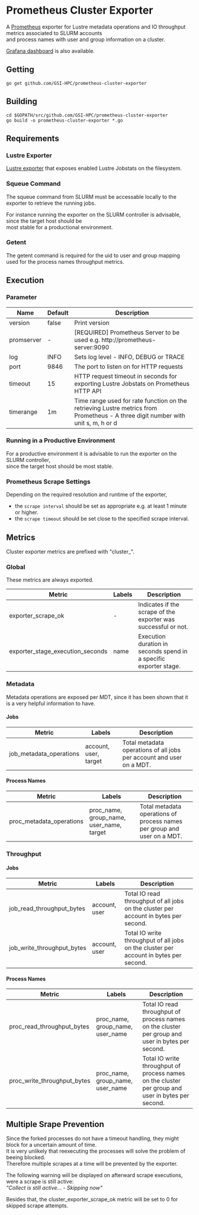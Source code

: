# Prometheus Cluster Exporter

A [Prometheus](https://prometheus.io/) exporter for Lustre metadata operations and IO throughput metrics associated to SLURM accounts  
and process names with user and group information on a cluster.

[Grafana dashboard](https://grafana.com/grafana/dashboards/14668) is also available.

## Getting

`go get github.com/GSI-HPC/prometheus-cluster-exporter`

## Building

```
cd $GOPATH/src/github.com/GSI-HPC/prometheus-cluster-exporter
go build -o prometheus-cluster-exporter *.go
```

## Requirements

### Lustre Exporter

[Lustre exporter](https://github.com/GSI-HPC/lustre_exporter) that exposes enabled Lustre Jobstats on the filesystem.

### Squeue Command

The squeue command from SLURM must be accessable locally to the exporter to retrieve the running jobs.  

For instance running the exporter on the SLURM controller is advisable, since the target host should be  
most stable for a productional environment.

### Getent

The getent command is required for the uid to user and group mapping used for the process names throughput metrics.

## Execution

### Parameter

| Name       | Default           | Description                                                                                                                        |
| ---------- | ----------------- | ---------------------------------------------------------------------------------------------------------------------------------- |
| version    | false             | Print version                                                                                                                      | 
| promserver | \-                | [REQUIRED] Prometheus Server to be used e.g. http://prometheus-server:9090                                                         |
| log        | INFO              | Sets log level - INFO, DEBUG or TRACE                                                                                              | 
| port       | 9846              | The port to listen on for HTTP requests                                                                                            |
| timeout    | 15                | HTTP request timeout in seconds for exporting Lustre Jobstats on Prometheus HTTP API                                               |
| timerange  | 1m                | Time range used for rate function on the retrieving Lustre metrics from Prometheus - A three digit number with unit s, m, h or d   |

### Running in a Productive Environment

For a productive environment it is advisable to run the exporter on the SLURM controller,  
since the target host should be most stable.

### Prometheus Scrape Settings

Depending on the required resolution and runtime of the exporter,  
* the `scrape interval` should be set as appropriate e.g. at least 1 minute or higher.  
* the `scrape timeout` should be set close to the specified scrape interval.

## Metrics

Cluster exporter metrics are prefixed with "cluster_".

### Global

These metrics are always exported.

| Metric                              | Labels        | Description                                                       |
| ----------------------------------- | ------------- | ----------------------------------------------------------------- |
| exporter\_scrape\_ok                | -             | Indicates if the scrape of the exporter was successful or not.    |
| exporter\_stage\_execution\_seconds | name          | Execution duration in seconds spend in a specific exporter stage. |

### Metadata

Metadata operations are exposed per MDT, since it has been shown that it is a very helpful information to have.

#### **Jobs**

| Metric                     | Labels                | Description                                                          |
| ---------------------------| --------------------- | -------------------------------------------------------------------- |
| job\_metadata\_operations  | account, user, target | Total metadata operations of all jobs per account and user on a MDT. |

#### **Process Names**

| Metric                     | Labels                                      | Description                                                             |
| -------------------------- | ------------------------------------------- | ----------------------------------------------------------------------- |
| proc\_metadata\_operations | proc\_name, group\_name, user\_name, target | Total metadata operations of process names per group and user on a MDT. |


### Throughput

#### **Jobs**

| Metric                        | Labels        | Description                                                                           |
| ----------------------------- | ------------- | ------------------------------------------------------------------------------------- |
| job\_read\_throughput\_bytes  | account, user | Total IO read throughput of all jobs on the cluster per account in bytes per second.  |
| job\_write\_throughput\_bytes | account, user | Total IO write throughput of all jobs on the cluster per account in bytes per second. |

#### **Process Names**

| Metric                         | Labels                              | Description                                                                                       |
| ------------------------------ | ----------------------------------- | ------------------------------------------------------------------------------------------------- |
| proc\_read\_throughput\_bytes  | proc\_name, group\_name, user\_name | Total IO read throughput of process names on the cluster per group and user in bytes per second.  |
| proc\_write\_throughput\_bytes | proc\_name, group\_name, user\_name | Total IO write throughput of process names on the cluster per group and user in bytes per second. |

## Multiple Srape Prevention

Since the forked processes do not have a timeout handling, they might block for a uncertain amount of time.  
It is very unlikely that reexecuting the processes will solve the problem of beeing blocked.  
Therefore multiple scrapes at a time will be prevented by the exporter.  

The following warning will be displayed on afterward scrape executions, were a scrape is still active:  
    *"Collect is still active... - Skipping now"*

Besides that, the cluster\_exporter\_scrape\_ok metric will be set to 0 for skipped scrape attempts.  

